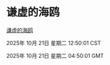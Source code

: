 # 谦虚的海鸥
[谦虚的海鸥](http://59.174.9.160:56308/qxdho/course/base/hotlink/index.php)

2025年 10月 21日 星期二 12:50:01 CST

2025年 10月 21日 星期二 04:50:01 GMT
